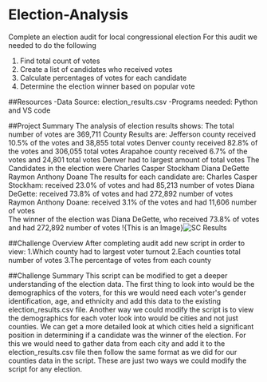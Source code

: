 # Election-Analysis
Complete an election audit for local congressional election 
For this audit we needed to do the following 
1. Find total count of votes 
2. Create a list of candidates who received votes 
3. Calculate percentages of votes for each candidate
4. Determine the election winner based on popular vote

##Resources 
-Data Source: election_results.csv
-Programs needed: Python and VS code 

##Project Summary 
The analysis of election results shows:
The total number of votes are 369,711
County Results are:
Jefferson county received 10.5% of the votes and  38,855 total votes
Denver county received 82.8% of the votes and 306,055 total votes
Arapahoe county received 6.7% of the votes and 24,801 total votes
Denver had to largest amount of total votes 
The Candidates in the election were 
Charles Casper Stockham
Diana DeGette
Raymon Anthony Doane
The results for each candidate are:
Charles Casper Stockham: received  23.0% of votes and had 85,213 number of votes
Diana DeGette: received  73.8% of votes and had  272,892 number of votes 
Raymon Anthony Doane: received 3.1% of the votes and had 11,606 number of votes                                                              
The winner of the election was  Diana DeGette, who received  73.8% of votes and had  272,892 number of votes 
!{This is an Image}![SC Results](https://user-images.githubusercontent.com/89491163/135779213-f5905c95-06fd-4faa-ac73-b1d0cfed8a2d.png)


##Challenge Overview
After completing audit add new script in order to view:
1.Which county had to largest voter turnout
2.Each counties total number of votes 
3.The percentage of votes from each county

##Challenge Summary 
This script can be modified to get a deeper understanding of the election data. The first thing to look into would be the demographics of the voters, for this we would need each voter's gender identification, age, and ethnicity and add this data to the existing election_results.csv file. Another way we could modify the script is to view the demographics for each voter look into would be cities and not just counties. We can get a more detailed look at which cities held a significant position in determining if a candidate was the winner of the election. For this we would need to gather data from each city and add it to the election_results.csv file then follow the same format as we did for our counties data in the script. These are just two ways we could modify the script for any election. 
